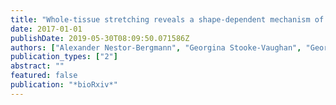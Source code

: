 ```yaml
---
title: "Whole-tissue stretching reveals a shape-dependent mechanism of orienting the mitotic spindle and a role for mechanical stress in cueing mitosis"
date: 2017-01-01
publishDate: 2019-05-30T08:09:50.071586Z
authors: ["Alexander Nestor-Bergmann", "Georgina Stooke-Vaughan", "Georgina Goddard", "Tobias Starborg", "Oliver Eskild Jensen", "Sarah Woolner"]
publication_types: ["2"]
abstract: ""
featured: false
publication: "*bioRxiv*"
---
```


